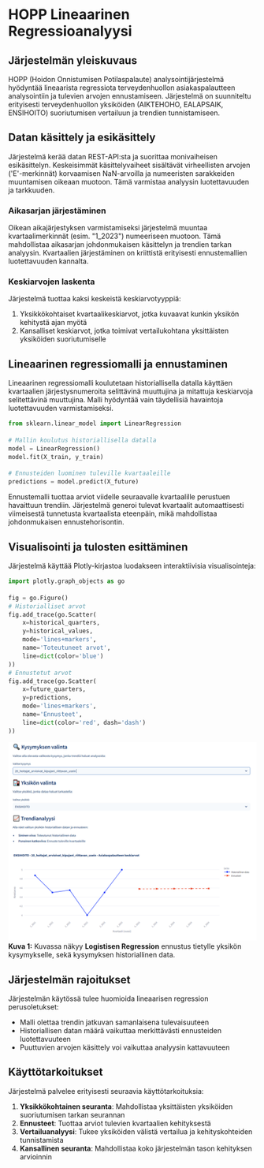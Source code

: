 # **HOPP Lineaarinen Regressioanalyysi**

## Järjestelmän yleiskuvaus

HOPP (Hoidon Onnistumisen Potilaspalaute) analysointijärjestelmä hyödyntää lineaarista regressiota terveydenhuollon asiakaspalautteen analysointiin ja tulevien arvojen ennustamiseen. Järjestelmä on suunniteltu erityisesti terveydenhuollon yksiköiden (AIKTEHOHO, EALAPSAIK, ENSIHOITO) suoriutumisen vertailuun ja trendien tunnistamiseen.

## Datan käsittely ja esikäsittely

Järjestelmä kerää datan REST-API:sta ja suorittaa monivaiheisen esikäsittelyn. Keskeisimmät käsittelyvaiheet sisältävät virheellisten arvojen ('E'-merkinnät) korvaamisen NaN-arvoilla ja numeeristen sarakkeiden muuntamisen oikeaan muotoon. Tämä varmistaa analyysin luotettavuuden ja tarkkuuden.

### Aikasarjan järjestäminen

Oikean aikajärjestyksen varmistamiseksi järjestelmä muuntaa kvartaalimerkinnät (esim. "1_2023") numeeriseen muotoon. Tämä mahdollistaa aikasarjan johdonmukaisen käsittelyn ja trendien tarkan analyysin. Kvartaalien järjestäminen on kriittistä erityisesti ennustemallien luotettavuuden kannalta.

### Keskiarvojen laskenta

Järjestelmä tuottaa kaksi keskeistä keskiarvotyyppiä:

1. Yksikkökohtaiset kvartaalikeskiarvot, jotka kuvaavat kunkin yksikön kehitystä ajan myötä
2. Kansalliset keskiarvot, jotka toimivat vertailukohtana yksittäisten yksiköiden suoriutumiselle

## Lineaarinen regressiomalli ja ennustaminen

Lineaarinen regressiomalli koulutetaan historiallisella datalla käyttäen kvartaalien järjestysnumeroita selittävinä muuttujina ja mitattuja keskiarvoja selitettävinä muuttujina. Malli hyödyntää vain täydellisiä havaintoja luotettavuuden varmistamiseksi.

```python
from sklearn.linear_model import LinearRegression

# Mallin koulutus historiallisella datalla
model = LinearRegression()
model.fit(X_train, y_train)

# Ennusteiden luominen tuleville kvartaaleille
predictions = model.predict(X_future)
```

Ennustemalli tuottaa arviot viidelle seuraavalle kvartaalille perustuen havaittuun trendiin. Järjestelmä generoi tulevat kvartaalit automaattisesti viimeisestä tunnetusta kvartaalista eteenpäin, mikä mahdollistaa johdonmukaisen ennustehorisontin.

## Visualisointi ja tulosten esittäminen

Järjestelmä käyttää Plotly-kirjastoa luodakseen interaktiivisia visualisointeja:

```python
import plotly.graph_objects as go

fig = go.Figure()
# Historialliset arvot
fig.add_trace(go.Scatter(
    x=historical_quarters,
    y=historical_values,
    mode='lines+markers',
    name='Toteutuneet arvot',
    line=dict(color='blue')
))
# Ennustetut arvot
fig.add_trace(go.Scatter(
    x=future_quarters,
    y=predictions,
    mode='lines+markers',
    name='Ennusteet',
    line=dict(color='red', dash='dash')
))
```

![LIN REG](../images/lin1.PNG)
**Kuva 1:** Kuvassa näkyy **Logistisen Regression** ennustus tietylle yksikön kysymykselle, sekä kysymyksen historiallinen data.

## Järjestelmän rajoitukset

Järjestelmän käytössä tulee huomioida lineaarisen regression perusoletukset:

- Malli olettaa trendin jatkuvan samanlaisena tulevaisuuteen
- Historiallisen datan määrä vaikuttaa merkittävästi ennusteiden luotettavuuteen
- Puuttuvien arvojen käsittely voi vaikuttaa analyysin kattavuuteen

## Käyttötarkoitukset

Järjestelmä palvelee erityisesti seuraavia käyttötarkoituksia:

1. **Yksikkökohtainen seuranta**: Mahdollistaa yksittäisten yksiköiden suoriutumisen tarkan seurannan
2. **Ennusteet**: Tuottaa arviot tulevien kvartaalien kehityksestä
3. **Vertailuanalyysi**: Tukee yksiköiden välistä vertailua ja kehityskohteiden tunnistamista
4. **Kansallinen seuranta**: Mahdollistaa koko järjestelmän tason kehityksen arvioinnin